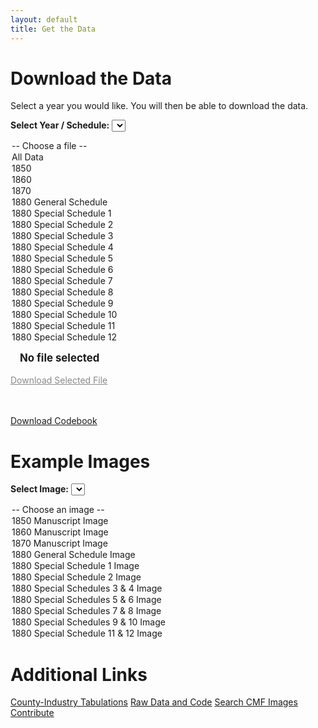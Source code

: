 ```yaml
---
layout: default
title: Get the Data
---
```


# Download the Data

Select a year you would like. You will then be able to download the data.

<label for="data-dropdown"><strong>Select Year / Schedule:</strong></label>
<select id="data-dropdown" onchange="updateSelectedFile(this.value)">
  <option value="">-- Choose a file --</option>
  <option value="https://pub-9228e653a45040598db0c86ec1d93b3c.r2.dev/website_materials/all_data.zip">All Data</option>
  <option value="https://pub-9228e653a45040598db0c86ec1d93b3c.r2.dev/website_materials/cmf_1850.csv">1850</option>
  <option value="https://pub-9228e653a45040598db0c86ec1d93b3c.r2.dev/website_materials/cmf_1860.csv">1860</option>
  <option value="https://pub-9228e653a45040598db0c86ec1d93b3c.r2.dev/website_materials/cmf_1870.csv">1870</option>
  <option value="https://pub-9228e653a45040598db0c86ec1d93b3c.r2.dev/website_materials/cmf_1880_general_schedule.csv">1880 General Schedule</option>
  <option value="https://pub-9228e653a45040598db0c86ec1d93b3c.r2.dev/website_materials/cmf_1880_ss1.csv">1880 Special Schedule 1</option>
  <option value="https://pub-9228e653a45040598db0c86ec1d93b3c.r2.dev/website_materials/cmf_1880_ss2.csv">1880 Special Schedule 2</option>
  <option value="https://pub-9228e653a45040598db0c86ec1d93b3c.r2.dev/website_materials/cmf_1880_ss3.csv">1880 Special Schedule 3</option>
  <option value="https://pub-9228e653a45040598db0c86ec1d93b3c.r2.dev/website_materials/cmf_1880_ss4.csv">1880 Special Schedule 4</option>
  <option value="https://pub-9228e653a45040598db0c86ec1d93b3c.r2.dev/website_materials/cmf_1880_ss5.csv">1880 Special Schedule 5</option>
  <option value="https://pub-9228e653a45040598db0c86ec1d93b3c.r2.dev/website_materials/cmf_1880_ss6.csv">1880 Special Schedule 6</option>
  <option value="https://pub-9228e653a45040598db0c86ec1d93b3c.r2.dev/website_materials/cmf_1880_ss7.csv">1880 Special Schedule 7</option>
  <option value="https://pub-9228e653a45040598db0c86ec1d93b3c.r2.dev/website_materials/cmf_1880_ss8.csv">1880 Special Schedule 8</option>
  <option value="https://pub-9228e653a45040598db0c86ec1d93b3c.r2.dev/website_materials/cmf_1880_ss9.csv">1880 Special Schedule 9</option>
  <option value="https://pub-9228e653a45040598db0c86ec1d93b3c.r2.dev/website_materials/cmf_1880_ss10.csv">1880 Special Schedule 10</option>
  <option value="https://pub-9228e653a45040598db0c86ec1d93b3c.r2.dev/website_materials/cmf_1880_ss11.csv">1880 Special Schedule 11</option>
  <option value="https://pub-9228e653a45040598db0c86ec1d93b3c.r2.dev/website_materials/cmf_1880_ss12.csv">1880 Special Schedule 12</option>
</select>

<span id="selected-file" style="margin-left: 15px; font-weight: bold; font-size: 1.2em;">No file selected</span>
<br><br>
<a id="download-button" class="button" href="#" style="pointer-events: none; opacity: 0.5;">Download Selected File</a>

<br><br>
<a class="button" href="https://pub-9228e653a45040598db0c86ec1d93b3c.r2.dev/website_materials/codebook.xlsx" download>Download Codebook</a>

# Example Images

<label for="images-dropdown"><strong>Select Image:</strong></label>
<select id="images-dropdown" onchange="openImageModal(this.value, this.options[this.selectedIndex].text)">
  <option value="">-- Choose an image --</option>
  <option value="{{ '/CMF_data/assets/images/1850_CMF.jpg' | relative_url }}">1850 Manuscript Image</option>
  <option value="{{ '/CMF_data/assets/images/1860_CMF.jpg' | relative_url }}">1860 Manuscript Image</option>
  <option value="{{ '/CMF_data/assets/images/1870_CMF.jpeg' | relative_url }}">1870 Manuscript Image</option>
  <option value="{{ '/CMF_data/assets/images/1880_gss_CMF.jpg' | relative_url }}">1880 General Schedule Image</option>
  <option value="{{ '/CMF_data/assets/images/1880_ss1_CMF_agimp.jpg' | relative_url }}">1880 Special Schedule 1 Image</option>
  <option value="{{ '/CMF_data/assets/images/1880_ss2_CMF_paper.jpg' | relative_url }}">1880 Special Schedule 2 Image</option>
  <option value="{{ '/CMF_data/assets/images/1880_ss34_CMF_bootsleather.jpg' | relative_url }}">1880 Special Schedules 3 & 4 Image</option>
  <option value="{{ '/CMF_data/assets/images/1880_ss56_CMF_lumberbrick.jpg' | relative_url }}">1880 Special Schedules 5 & 6 Image</option>
  <option value="{{ '/CMF_data/assets/images/1880_ss78_CMF_flourcheese.jpg' | relative_url }}">1880 Special Schedules 7 & 8 Image</option>
  <option value="{{ '/CMF_data/assets/images/1880_ss910_CMF_meatsalt.jpg' | relative_url }}">1880 Special Schedules 9 & 10 Image</option>
  <option value="{{ '/CMF_data/assets/images/1880_ss1112_CMF_coalquarry.jpg' | relative_url }}">1880 Special Schedule 11 & 12 Image</option>
</select>

# Additional Links

<div class="button-grid">
  <a class="button" href="{{ '/county_ind_tab' | relative_url }}">County-Industry Tabulations</a>
  <a class="button" href="{{ '/raw_data_code' | relative_url }}">Raw Data and Code</a>
  <a class="button" href="{{ '/search' | relative_url }}">Search CMF Images</a>
  <a class="button" href="{{ '/add-on' | relative_url }}" class="button">Contribute</a>
</div>

<script>
let selectedFile = "";
let selectedFileLabel = "";

// Data dropdown
function updateSelectedFile(fileUrl) {
  const dropdown = document.getElementById('data-dropdown');
  const selectedOption = dropdown.options[dropdown.selectedIndex];
  selectedFile = selectedOption.value;
  selectedFileLabel = selectedOption.text;
  
  const downloadButton = document.getElementById('download-button');
  const fileDisplay = document.getElementById('selected-file');
  
  if (selectedFile) {
    fileDisplay.textContent = selectedFileLabel;
    downloadButton.href = selectedFile;
    downloadButton.download = selectedFile.split('/').pop();
    downloadButton.style.pointerEvents = 'auto';
    downloadButton.style.opacity = '1';
  } else {
    fileDisplay.textContent = "No file selected";
    downloadButton.href = '#';
    downloadButton.removeAttribute('download');
    downloadButton.style.pointerEvents = 'none';
    downloadButton.style.opacity = '0.5';
  }
}


// Image modal
function openImageModal(src, label) {
  if (!src) return;
  const modal = document.getElementById("imageModal");
  const modalImg = document.getElementById("modalImg");
  const caption = document.getElementById("caption");
  modal.style.display = "flex";
  modalImg.src = src;
  caption.textContent = label || src.split('/').pop();
}

function closeImageModal() {
  document.getElementById("imageModal").style.display = "none";
}

// Close modal on backdrop click
document.getElementById("imageModal").addEventListener("click", function(e) {
  if (e.target === this) closeImageModal();
});

// Close modal on ESC key
document.addEventListener("keydown", function(e) {
  const modal = document.getElementById("imageModal");
  if (modal.style.display === "flex" && e.key === "Escape") {
    closeImageModal();
  }
});

// Preload images
window.addEventListener("load", function() {
  const dropdown = document.getElementById("images-dropdown");
  for (let i = 0; i < dropdown.options.length; i++) {
    if (dropdown.options[i].value) new Image().src = dropdown.options[i].value;
  }
});
</script>

<!-- Modal -->
<div id="imageModal" class="modal">
  <span class="close" onclick="closeImageModal()">&times;</span>
  <img class="modal-content" id="modalImg" alt="">
  <div id="caption"></div>
</div>

<style>
.modal {
  display: none;
  position: fixed;
  z-index: 1000;
  left: 0; top: 0;
  width: 100%; height: 100%;
  background-color: rgba(0,0,0,0.9);
  justify-content: center;
  align-items: center;
  flex-direction: column;
}

.modal-content {
  max-width: 90%;
  max-height: 80vh;
  border-radius: 8px;
}

.close {
  position: absolute;
  top: 15px; right: 35px;
  color: #fff;
  font-size: 40px;
  font-weight: bold;
  cursor: pointer;
}

#caption {
  margin-top: 10px;
  color: #fff;
  font-size: 1.1em;
  text-align: center;
}
</style>
